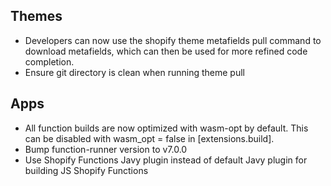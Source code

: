 ## Themes
- Developers can now use the shopify theme metafields pull command to download metafields, which can then be used for more refined code completion.
- Ensure git directory is clean when running theme pull


## Apps
- All function builds are now optimized with wasm-opt by default. This can be disabled with wasm_opt = false in [extensions.build].
- Bump function-runner version to v7.0.0
- Use Shopify Functions Javy plugin instead of default Javy plugin for building JS Shopify Functions
